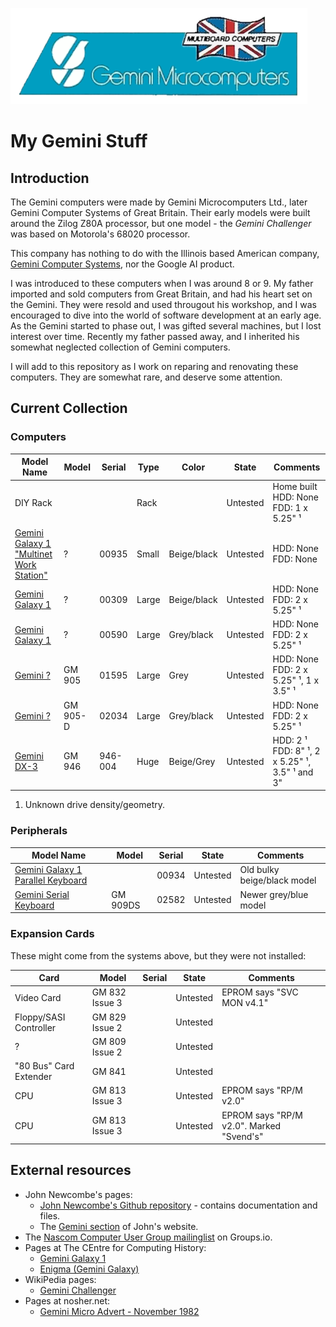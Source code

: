 ![Gamini Microcomputers logo](./Assets/gemini-microcomputers-logo.png "Gemini Microcomputers")

# My Gemini Stuff

## Introduction

The Gemini computers were made by Gemini Microcomputers Ltd., later Gemini Computer Systems of Great Britain. Their early models were built around the Zilog Z80A processor, but one model - the *Gemini Challenger* was based on Motorola's 68020 processor.

This company has nothing to do with the Illinois based American company, [Gemini Computer Systems](https://www.geminicomputersystems.com), nor the Google AI product.

I was introduced to these computers when I was around 8 or 9. My father imported and sold computers from Great Britain, and had his heart set on the Gemini. They were resold and used througout his workshop, and I was encouraged to dive into the world of software development at an early age. As the Gemini started to phase out, I was gifted several machines, but I lost interest over time. Recently my father passed away, and I inherited his somewhat neglected collection of Gemini computers.

I will add to this repository as I work on reparing and renovating these computers. They are somewhat rare, and deserve some attention.

## Current Collection

### Computers
| Model Name | Model | Serial | Type | Color | State | Comments |
|--|--|--|--|--|--|--|
| DIY Rack | | | Rack | | Untested | Home built </br> HDD: None </br> FDD: 1 x 5.25" ¹ |
| [Gemini Galaxy 1 "Multinet Work Station"](./Computers/Gemini-Galaxy-1-00935/) | ? | 00935 | Small | Beige/black | Untested | HDD: None </br> FDD: None |
| [Gemini Galaxy 1](./Computers/Gemini-Galaxy-1-00309/) | ? | 00309 | Large | Beige/black | Untested | HDD: None </br> FDD: 2 x 5.25" ¹ |
| [Gemini Galaxy 1](./Computers/Gemini-Galaxy-1-00590/) | ? | 00590 | Large | Grey/black | Untested | HDD: None </br> FDD: 2 x 5.25" ¹ |
| [Gemini ?](./Computers/Gemini-GM905-01595/) | GM 905 | 01595 | Large | Grey | Untested | HDD: None </br> FDD: 2 x 5.25" ¹, 1 x 3.5" ¹ |
| [Gemini ?](./Computers/Gemini-GM905-D-02034/) | GM 905-D | 02034 | Large | Grey/black | Untested | HDD: None </br> FDD: 2 x 5.25" ¹ |
| [Gemini DX-3](./Computers/Gemini-DX3-GM946-004/) | GM 946 | 946-004 | Huge | Beige/Grey | Untested | HDD: 2 ¹ </br> FDD: 8" ¹, 2 x 5.25" ¹, 3.5" ¹ and 3"  |

1. Unknown drive density/geometry.

### Peripherals

| Model Name | Model | Serial | State | Comments |
|--|--|--|--|--|
| [Gemini Galaxy 1 Parallel Keyboard](./Peripherals/Gemini-Galaxy-1-Keyboard-00934/) | | 00934 | Untested | Old bulky beige/black model |
| [Gemini Serial Keyboard](./Peripherals/Gemini-Keyboard-GM909DS-02582/) | GM 909DS | 02582 | Untested | Newer grey/blue model |

### Expansion Cards

These might come from the systems above, but they were not installed:

| Card | Model | Serial | State | Comments |
|--|--|--|--|--|
| Video Card | GM 832 Issue 3 | | Untested | EPROM says "SVC MON v4.1" |
| Floppy/SASI Controller | GM 829 Issue 2 | | Untested ||
| ? | GM 809 Issue 2 | | Untested ||
| "80 Bus" Card Extender | GM 841 | | Untested ||
| CPU | GM 813 Issue 3 | | Untested | EPROM says "RP/M v2.0" |
| CPU | GM 813 Issue 3 | | Untested | EPROM says "RP/M v2.0". Marked "Svend's" |

## External resources

* John Newcombe's pages:
  * [John Newcombe's Github repository](https://github.com/johnnewcombe/gemini/) - contains documentation and files.
  * The [Gemini section](https://glasstty.com/gemini-80-bus-resource/) of John's website.
* The [Nascom Computer User Group mailinglist](https://groups.io/g/Nascom-Computers) on Groups.io.
* Pages at The CEntre for Computing History:
  * [Gemini Galaxy 1](https://www.computinghistory.org.uk/det/11357/Galaxy-1/)
  * [Enigma (Gemini Galaxy)](https://www.computinghistory.org.uk/sec/4926/Enigma-(Gemini-Galaxy)/)
* WikiPedia pages:
  * [Gemini Challenger](https://en.wikipedia.org/wiki/Gemini_Challenger)
* Pages at nosher.net:
  * [Gemini Micro Advert - November 1982](https://nosher.net/archives/computers/gemini1_percw_nov82)